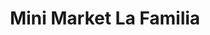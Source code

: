 ---
title: "Mini Market La Familia"
url: /puerto-montt/mini-market-la-familia/
shop: Lebensmittel
---